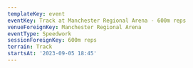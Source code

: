 ```yaml
---
templateKey: event
eventKey: Track at Manchester Regional Arena - 600m reps
venueForeignKey: Manchester Regional Arena
eventType: Speedwork
sessionForeignKey: 600m reps    
terrain: Track
startsAt: '2023-09-05 18:45'
---
```

